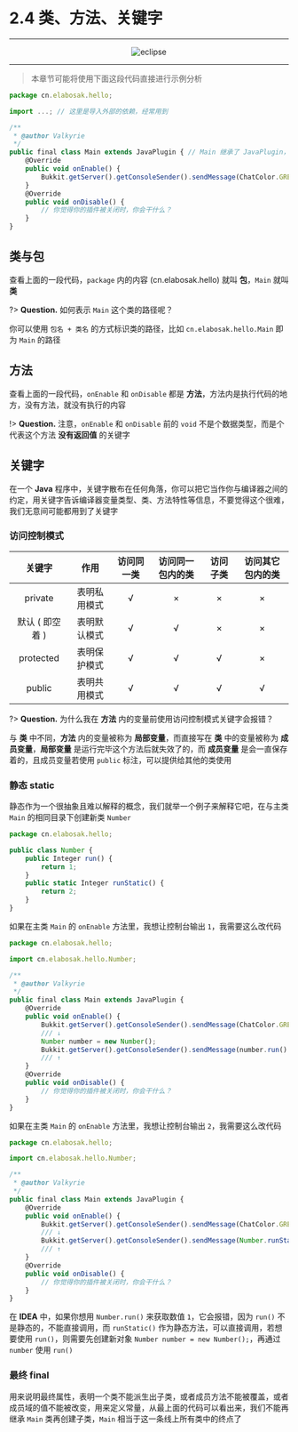 # 2.4 类、方法、关键字

---

<center><img src="https://i.loli.net/2020/07/23/QDTpxsnihI46jml.png" alt="eclipse"></center>

---

> 本章节可能将使用下面这段代码直接进行示例分析

```javascript
package cn.elabosak.hello;

import ...; // 这里是导入外部的依赖，经常用到

/**
 * @author Valkyrie
 */
public final class Main extends JavaPlugin { // Main 继承了 JavaPlugin，Main 是 JavaPlugin 的子类
    @Override
    public void onEnable() {
        Bukkit.getServer().getConsoleSender().sendMessage(ChatColor.GREEN+"我的插件被调用了");
    }
    @Override
    public void onDisable() {
        // 你觉得你的插件被关闭时，你会干什么？
    }
}
```

## 类与包

查看上面的一段代码，`package` 内的内容 (cn.elabosak.hello) 就叫 **包**，`Main` 就叫 **类**

?> **Question.** 如何表示 `Main` 这个类的路径呢？

你可以使用 `包名 + 类名` 的方式标识类的路径，比如 `cn.elabosak.hello.Main` 即为 `Main` 的路径

## 方法

查看上面的一段代码，`onEnable` 和 `onDisable` 都是 **方法**，方法内是执行代码的地方，没有方法，就没有执行的内容

!> **Question.** 注意，`onEnable` 和 `onDisable` 前的 `void` 不是个数据类型，而是个代表这个方法 **没有返回值** 的关键字

## 关键字

在一个 **Java** 程序中，关键字散布在任何角落，你可以把它当作你与编译器之间的约定，用关键字告诉编译器变量类型、类、方法特性等信息，不要觉得这个很难，我们无意间可能都用到了关键字

### 访问控制模式

**关键字**|**作用**|**访问同一类**|**访问同一包内的类**|**访问子类**|**访问其它包内的类**
:-:|:-:|:-:|:-:|:-:|:-:
private|表明私用模式|√|×|×|×
默认 ( 即空着 )|表明默认模式|√|√|×|×
protected|表明保护模式|√|√|√|×
public|表明共用模式|√|√|√|√

?> **Question.** 为什么我在 **方法** 内的变量前使用访问控制模式关键字会报错？

与 **类** 中不同，**方法** 内的变量被称为 **局部变量**，而直接写在 **类** 中的变量被称为 **成员变量**，**局部变量** 是运行完毕这个方法后就失效了的，而 **成员变量** 是会一直保存着的，且成员变量若使用 `public` 标注，可以提供给其他的类使用

### 静态 static

静态作为一个很抽象且难以解释的概念，我们就举一个例子来解释它吧，在与主类 `Main` 的相同目录下创建新类 `Number`

```javascript
package cn.elabosak.hello;

public class Number {
    public Integer run() {
        return 1;
    }
    public static Integer runStatic() {
        return 2;
    }
}
```

如果在主类 `Main` 的 `onEnable` 方法里，我想让控制台输出 `1`，我需要这么改代码

```javascript
package cn.elabosak.hello;

import cn.elabosak.hello.Number;

/**
 * @author Valkyrie
 */
public final class Main extends JavaPlugin {
    @Override
    public void onEnable() {
        Bukkit.getServer().getConsoleSender().sendMessage(ChatColor.GREEN+"我的插件被调用了");
        /// ↓
        Number number = new Number();
        Bukkit.getServer().getConsoleSender().sendMessage(number.run().toString()); // .toString 是将整数转为字符串
        /// ↑
    }
    @Override
    public void onDisable() {
        // 你觉得你的插件被关闭时，你会干什么？
    }
}
```

如果在主类 `Main` 的 `onEnable` 方法里，我想让控制台输出 `2`，我需要这么改代码

```javascript
package cn.elabosak.hello;

import cn.elabosak.hello.Number;

/**
 * @author Valkyrie
 */
public final class Main extends JavaPlugin {
    @Override
    public void onEnable() {
        Bukkit.getServer().getConsoleSender().sendMessage(ChatColor.GREEN+"我的插件被调用了");
        /// ↓
        Bukkit.getServer().getConsoleSender().sendMessage(Number.runStatic().toString()); // .toString 是将整数转为字符串
        /// ↑
    }
    @Override
    public void onDisable() {
        // 你觉得你的插件被关闭时，你会干什么？
    }
}
```

在 **IDEA** 中，如果你想用 `Number.run()` 来获取数值 `1`，它会报错，因为 `run()` 不是静态的，不能直接调用，而 `runStatic()` 作为静态方法，可以直接调用，若想要使用 `run()`，则需要先创建新对象 `Number number = new Number();`，再通过 `number` 使用 `run()`

### 最终 final

用来说明最终属性，表明一个类不能派生出子类，或者成员方法不能被覆盖，或者成员域的值不能被改变，用来定义常量，从最上面的代码可以看出来，我们不能再继承 `Main` 类再创建子类，`Main` 相当于这一条线上所有类中的终点了
